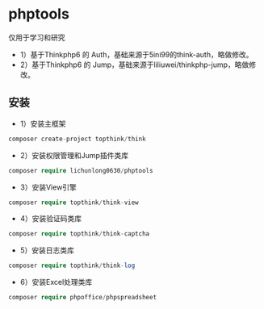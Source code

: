 # phptools
仅用于学习和研究
* 1）基于Thinkphp6 的 Auth，基础来源于5ini99的think-auth，略做修改。
* 2）基于Thinkphp6 的 Jump，基础来源于liliuwei/thinkphp-jump，略做修改。
## 安装
* 1）安装主框架
~~~php
composer create-project topthink/think
~~~
* 2）安装权限管理和Jump插件类库
~~~php
composer require lichunlong0630/phptools
~~~
* 3）安装View引擎
~~~php
composer require topthink/think-view
~~~
* 4）安装验证码类库
~~~php
composer require topthink/think-captcha
~~~
* 5）安装日志类库
~~~php
composer require topthink/think-log
~~~
* 6）安装Excel处理类库
~~~php
composer require phpoffice/phpspreadsheet
~~~
